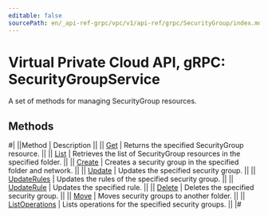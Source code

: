 ```yaml
---
editable: false
sourcePath: en/_api-ref-grpc/vpc/v1/api-ref/grpc/SecurityGroup/index.md
---
```


# Virtual Private Cloud API, gRPC: SecurityGroupService

A set of methods for managing SecurityGroup resources.

## Methods

#|
||Method | Description ||
|| [Get](get.md) | Returns the specified SecurityGroup resource. ||
|| [List](list.md) | Retrieves the list of SecurityGroup resources in the specified folder. ||
|| [Create](create.md) | Creates a security group in the specified folder and network. ||
|| [Update](update.md) | Updates the specified security group. ||
|| [UpdateRules](updateRules.md) | Updates the rules of the specified security group. ||
|| [UpdateRule](updateRule.md) | Updates the specified rule. ||
|| [Delete](delete.md) | Deletes the specified security group. ||
|| [Move](move.md) | Moves security groups to another folder. ||
|| [ListOperations](listOperations.md) | Lists operations for the specified security groups. ||
|#